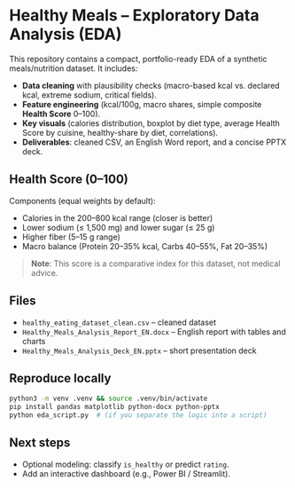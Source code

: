 
# Healthy Meals – Exploratory Data Analysis (EDA)

This repository contains a compact, portfolio-ready EDA of a synthetic meals/nutrition dataset. It includes:

- **Data cleaning** with plausibility checks (macro-based kcal vs. declared kcal, extreme sodium, critical fields).
- **Feature engineering** (kcal/100g, macro shares, simple composite **Health Score** 0–100).
- **Key visuals** (calories distribution, boxplot by diet type, average Health Score by cuisine, healthy-share by diet, correlations).
- **Deliverables**: cleaned CSV, an English Word report, and a concise PPTX deck.

## Health Score (0–100)
Components (equal weights by default):
- Calories in the 200–800 kcal range (closer is better)
- Lower sodium (≤ 1,500 mg) and lower sugar (≤ 25 g)
- Higher fiber (5–15 g range)
- Macro balance (Protein 20–35% kcal, Carbs 40–55%, Fat 20–35%)

> **Note**: This score is a comparative index for this dataset, not medical advice.

## Files
- `healthy_eating_dataset_clean.csv` – cleaned dataset
- `Healthy_Meals_Analysis_Report_EN.docx` – English report with tables and charts
- `Healthy_Meals_Analysis_Deck_EN.pptx` – short presentation deck

## Reproduce locally
```bash
python3 -m venv .venv && source .venv/bin/activate
pip install pandas matplotlib python-docx python-pptx
python eda_script.py  # (if you separate the logic into a script)
```

## Next steps
- Optional modeling: classify `is_healthy` or predict `rating`.
- Add an interactive dashboard (e.g., Power BI / Streamlit).

